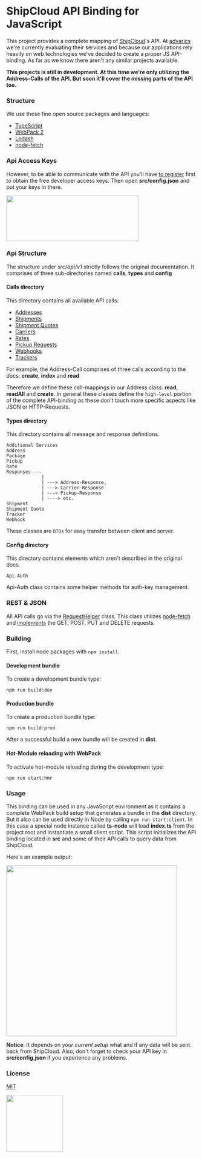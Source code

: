 # ShipCloud API Binding for JavaScript

This project provides a complete mapping of [ShipCloud](https://www.shipcloud.io/)'s API. At [advarics](http://www.advarics.net/) we're currently evaluating their services and because our applications rely heavily on web technologies we've decided to create a proper JS API-binding. As far as we know there aren't any similar projects available. 

**This projects is still in development. At this time we're only utilizing the Address-Calls of the API. But soon it'll cover the missing parts of the API too.**

### Structure

We use these fine open source packages and languages:

* [TypeScript](https://www.typescriptlang.org/)
* [WebPack 2](https://webpack.js.org/)
* [Lodash](https://lodash.com/)
* [node-fetch](https://www.npmjs.com/package/node-fetch)

### Api Access Keys

However, to be able to communicate with the API you'll have [to register](https://developers.shipcloud.io/) first to obtain the free developer access keys. Then open **src/config.json** and put your keys in there.

<img src="https://i.imgsafe.org/35ede348de.png" width="350" height="120">

### Api Structure 

The structure under *src/api/v1* strictly follows the original documentation. It comprises of three sub-directories named **calls**, **types** and **config**

#### Calls directory 

This directory contains all available API calls:

- [Addresses](https://github.com/brakmic/shipcloud-js/blob/master/src/api/v1/types/address/address.ts) 
- [Shipments](https://github.com/brakmic/shipcloud-js/blob/master/src/api/v1/types/shipment/shipment.ts)
- [Shipment Quotes](https://github.com/brakmic/shipcloud-js/blob/master/src/api/v1/types/shipment-quote/shipment-quote.ts)
- [Carriers](https://github.com/brakmic/shipcloud-js/blob/master/src/api/v1/types/responses/carrier-response.ts)
- [Rates](https://github.com/brakmic/shipcloud-js/blob/master/src/api/v1/types/rate/rate.ts)
- [Pickup Requests](https://github.com/brakmic/shipcloud-js/blob/master/src/api/v1/types/pickup/pickup.ts)
- [Webhooks](https://github.com/brakmic/shipcloud-js/blob/master/src/api/v1/types/webhook/webhook.ts)
- [Trackers](https://github.com/brakmic/shipcloud-js/blob/master/src/api/v1/types/tracker/tracker.ts)


For example, the Address-Call comprises of three calls according to the docs: **create**, **index** and **read**

Therefore we define these call-mappings in our Address class: **read**, **readAll** and **create**.
In general these classes define the `high-level` portion of the complete API-binding as these don't touch more specific aspects like JSON or HTTP-Requests.

#### Types directory 

This directory contains all message and response definitions.

```
Additional Services
Address 
Package 
Pickup 
Rate 
Responses ---
             |
             | ---> Address-Response, 
             | ---> Carrier-Response
             | ---> Pickup-Response 
             | ----> etc.
Shipment 
Shipment Quote 
Tracker 
Webhook
```

These classes are `DTOs` for easy transfer between client and server.

#### Config directory 

This directory contains elements which aren't described in the original docs.

```
Api Auth
```

Api-Auth class contains some helper methods for auth-key management. 

### REST & JSON 

All API calls go via the [RequestHelper](https://github.com/brakmic/shipcloud-js/blob/master/src/api/base/request-helper.ts) class. This class utilizes [node-fetch](https://www.npmjs.com/package/node-fetch) and [implements](https://github.com/brakmic/shipcloud-js/blob/master/src/api/base/request-helper.ts#L76) the GET, POST, PUT and DELETE requests.

### Building

First, install node packages with `npm install`.

#### Development bundle

To create a development bundle type:

```
npm run build:dev 
```  

#### Production bundle

To create a production bundle type: 

```
npm run build:prod 
```

After a successful build a new bundle will be created in **dist**.

#### Hot-Module reloading with WebPack

To activate hot-module reloading during the development type:

```
npm run start:hmr 
```

### Usage 

This binding can be used in any JavaScript environment as it contains a complete WebPack build setup that generates a bundle in the **dist** directory. But it also can be used directly in Node by calling `npm run start:client`. In this case a special node instance called **ts-node** will load **index.ts** from the project root and instantiate a small client script. This script initializes the API binding located in **src** and some of their API calls to query data from ShipCloud. 

Here's an example output:

<img src="https://i.imgsafe.org/366113e56e.png" width="450">

**Notice**: It depends on *your current setup* what and if any data will be sent back from ShipCloud. Also, don't forget to check your API key in **src/config.json** if you experience any problems. 

### License 

[MIT](https://github.com/brakmic/shipcloud-js/blob/master/LICENSE)

<img src="https://i.imgsafe.org/36963687f2.png" width="150">